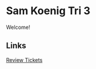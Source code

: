 # Sam Koenig Tri 3

Welcome!

## Links

[Review Tickets](https://github.com/samkoenig9/sam-tri3/issues)
